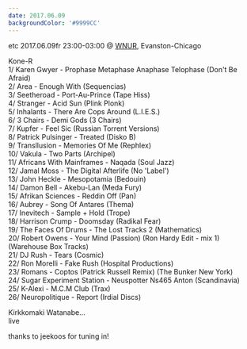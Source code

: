 ```yaml
---
date: 2017.06.09
backgroundColor: '#9999CC'
---
```


etc 2017.06.09fr 23:00-03:00 @ [WNUR](http://www.wnur.org/), Evanston-Chicago  

Kone-R  
1/ Karen Gwyer - Prophase Metaphase Anaphase Telophase (Don't Be Afraid)  
2/ Area - Enough With (Sequencias)  
3/ Seetheroad - Port-Au-Prince (Tape Hiss)  
4/ Stranger - Acid Sun (Plink Plonk)  
5/ Inhalants - There Are Cops Around (L.I.E.S.)  
6/ 3 Chairs - Demi Gods (3 Chairs)  
7/ Kupfer - Feel Sic (Russian Torrent Versions)  
8/ Patrick Pulsinger - Treated (Disko B)  
9/ Transllusion - Memories Of Me (Rephlex)  
10/ Vakula - Two Parts (Archipel)  
11/ Africans With Mainframes - Naqada (Soul Jazz)  
12/ Jamal Moss - The Digital Afterlife (No 'Label')  
13/ John Heckle - Mesopotamia (Bedouin)  
14/ Damon Bell - Akebu-Lan (Meda Fury)  
15/ Afrikan Sciences - Reddin Off (Pan)  
16/ Aubrey - Song Of Antares (Thema)  
17/ Inevitech - Sample + Hold (Trope)  
18/ Harrison Crump - Doomsday (Radikal Fear)  
19/ The Faces Of Drums - The Lost Tracks 2 (Mathematics)  
20/ Robert Owens - Your Mind (Passion) (Ron Hardy Edit - mix 1) (Warehouse Box Tracks)  
21/ DJ Rush - Tears (Cosmic)  
22/ Ron Morelli - Fake Rush (Hospital Productions)  
23/ Romans - Coptos (Patrick Russell Remix) (The Bunker New York)  
24/ Sugar Experiment Station - Neuspotter Ns465 Anton (Scandinavia)  
25/ K-Alexi - M.C.M Club (Trax)  
26/ Neuropolitique - Report (Irdial Discs)  

Kirkkomaki Watanabe...  
live  

thanks to jeekoos for tuning in!